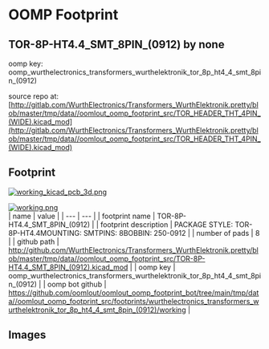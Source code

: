 # OOMP Footprint  
## TOR-8P-HT4.4_SMT_8PIN_(0912)  by none  
  
oomp key: oomp_wurthelectronics_transformers_wurthelektronik_tor_8p_ht4_4_smt_8pin_(0912)  
  
source repo at: [http://gitlab.com/WurthElectronics/Transformers_WurthElektronik.pretty/blob/master/tmp/data//oomlout_oomp_footprint_src/TOR_HEADER_THT_4PIN_(WIDE).kicad_mod](http://gitlab.com/WurthElectronics/Transformers_WurthElektronik.pretty/blob/master/tmp/data//oomlout_oomp_footprint_src/TOR_HEADER_THT_4PIN_(WIDE).kicad_mod)  
## Footprint  
  
[![working_kicad_pcb_3d.png](working_kicad_pcb_3d_600.png)](working_kicad_pcb_3d.png)  
  
[![working.png](working_600.png)](working.png)  
| name | value | 
| --- | --- | 
| footprint name | TOR-8P-HT4.4_SMT_8PIN_(0912) | 
| footprint description | PACKAGE STYLE: TOR-8P-HT4.4MOUNTING: SMTPINS: 8BOBBIN: 250-0912 | 
| number of pads | 8 | 
| github path | http://github.com/WurthElectronics/Transformers_WurthElektronik.pretty/blob/master/tmp/data//oomlout_oomp_footprint_src/TOR-8P-HT4.4_SMT_8PIN_(0912).kicad_mod | 
| oomp key | oomp_wurthelectronics_transformers_wurthelektronik_tor_8p_ht4_4_smt_8pin_(0912) | 
| oomp bot github | https://github.com/oomlout/oomlout_oomp_footprint_bot/tree/main/tmp/data//oomlout_oomp_footprint_src/footprints/wurthelectronics_transformers_wurthelektronik_tor_8p_ht4_4_smt_8pin_(0912)/working | 
## Images  
